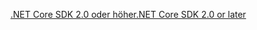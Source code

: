 [<span data-ttu-id="52ae6-101">.NET Core SDK 2.0 oder höher</span><span class="sxs-lookup"><span data-stu-id="52ae6-101">.NET Core SDK 2.0 or later</span></span>](https://dotnet.microsoft.com/download)
